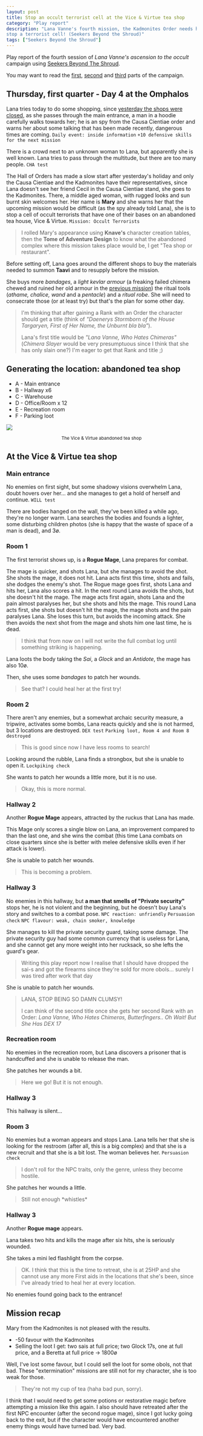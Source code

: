 ```yaml
---
layout: post
title: Stop an occult terrorist cell at the Vice & Virtue tea shop
category: "Play report"
description: "Lana Vanne's fourth mission, the Kadmonites Order needs help to
stop a terrorist cell! (Seekers Beyond the Shroud)"
tags: ["Seekers Beyond the Shroud"]
---
```


Play report of the fourth session of *Lana Vanne's ascension to the occult*
campaign using [Seekers Beyond The
Shroud](https://blackoathgames.com/seekers-beyond-the-shroud).

You may want to read the 
[first]({{site.baseurl}}/2020/02/25/play-report-burning-spices/),
[second]({{site.baseurl}}/2020/02/27/play-report-the-egyptian-amulet/) and
[third]({{site.baseurl}}/2020/03/11/play-report-the-poison-research-lab/) parts
of the campaign. 

## Thursday, first quarter - Day 4 at the Omphalos

Lana tries today to do some shopping, since [yesterday the shops were
closed]({{site.baseurl}}/2020/03/11/play-report-the-poison-research-lab/), as
she passes through the main entrance, a man in a hoodie carefully walks towards
her; he is an spy from the Causa Cientiae order and warns her about some
talking that has been made recently, dangerous times are coming. ``Daily event:
inside information`` ``+10 defensive skills for the next mission``

There is a crowd next to an unknown woman to Lana, but apparently she is well
known. Lana tries to pass through the multitude, but there are too many
people. ``CHA test``

The Hall of Orders has made a slow start after yesterday's holiday and only the
Causa Cientiae and the Kadmonites have their representatives, since Lana
doesn't see her friend Cecil in the Causa Cientiae stand, she goes to the
Kadmonites. There, a middle aged woman, with rugged looks and sun burnt skin
welcomes her. Her name is **Mary** and she warns her that the upcoming mission
would be difficult (as the spy already told Lana), she is to stop a cell of
occult terrorists that have one of their bases on an abandoned tea house, Vice
& Virtue. ``Mission: Occult Terrorists``

> I rolled Mary's appearance using **Knave's** character creation tables, then
> the  **Tome of Adventure Design** to know what the abandoned complex where
> this mission takes place would be, I get "Tea shop or restaurant".

Before setting off, Lana goes around the different shops to buy the materials
needed to summon **Taavi** and to resupply before the mission.

She buys more *bandages*, a *light kevlar armour* (a freaking failed chimera
chewed and ruined her old armour in the [previous
mission]({{site.baseurl}}/2020/03/11/play-report-the-poison-research-lab/)) the
ritual tools (*athame, chalice, wand* and a *pentacle*) and a *ritual
robe*. She will need to consecrate those (or at least try) but that's the plan
for some other day.

> I'm thinking that after gaining a Rank with an Order the character should get
> a title (think of *"Daenerys Stormborn of the House Targaryen, First of Her
> Name, the Unburnt bla bla"*).
>
> Lana's first title would be *"Lana Vanne, Who Hates Chimeras"* (*Chimera
> Slayer* would be very presumptuous since I think that  she has only slain
> one?) I'm eager to get that Rank and title ;)

## Generating the location: abandoned tea shop

 * A - Main entrance
 * B - Hallway x6
 * C - Warehouse
 * D - Office/Room x 12
 * E - Recreation room
 * F - Parking loot
 
 ![](https://raw.githubusercontent.com/eeriespace/public-images/master/20200324-play-report-vice-and-virtue-tea-shop/map-vice-and-virtue-tea-shop.jpg)
<p align="center"><small>The Vice & Virtue abandoned tea shop</small></p>


## At the Vice & Virtue tea shop

### Main entrance

No enemies on first sight, but some shadowy visions overwhelm Lana, doubt
hovers over her... and she manages to get a hold of herself and
continue. ``WILL test``

There are bodies hanged on the wall, they've been killed a while ago, they're
no longer warm. Lana searches the bodies and founds a lighter, some disturbing
children photos (she is happy that the waste of space of a man is dead), and
3ø.

### Room 1

The first terrorist shows up, is a **Rogue Mage**, Lana prepares for combat.

The mage is quicker, and shots Lana, but she manages to avoid the shot. She
shots the mage, it does not hit. Lana acts first this time, shots and fails,
she dodges the enemy's shot. The Rogue mage goes first, shots Lana and hits
her, Lana also scores a hit. In the next round Lana avoids the shots, but she
doesn't hit the mage. The mage acts first again, shots Lana and the pain almost
paralyses her, but she shots and hits the mage. This round Lana acts first, she
shots but doesn't hit the mage, the mage shots and the pain paralyses Lana. She
loses this turn, but avoids the incoming attack. She then avoids the next shot
from the mage and shots him one last time, he is dead.

> I think that from now on I will not write the full combat log until something
> striking is happening.

Lana loots the body taking the *Sai*, a *Glock* and an *Antidote*, the mage has
also 10ø.

Then, she uses some *bandages* to patch her wounds.
> See that? I could heal her at the first try!

### Room 2

There aren't any enemies, but a somewhat archaic security measure, a tripwire,
activates some bombs, Lana reacts quickly and she is not harmed, but 3
locations are destroyed. ``DEX test`` ``Parking loot, Room 4 and Room 8
destroyed``

> This is good since now I have less rooms to search!

Looking around the rubble, Lana finds a strongbox, but she is unable to open
it. ``Lockpiking check``

She wants to patch her wounds a little more, but it is no use.
> Okay, this is more normal.

### Hallway 2

Another **Rogue Mage** appears, attracted by the ruckus that Lana has made.

This Mage only scores a single blow on Lana, an improvement compared to than
the last one, and she wins the combat (this time Lana combats on close quarters
since she is better with melee defensive skills even if her attack is lower).

She is unable to patch her wounds.

> This is becoming a problem.

### Hallway 3

No enemies in this hallway, but **a man that smells of "Private security"**
stops her, he is not violent and the beginning, but he doesn't buy Lana's story
and switches to a combat pose. ``NPC reaction: unfriendly`` ``Persuasion  check``
``NPC flavour: weak, chain smoker, knowledge``

She manages to kill the private security guard, taking some damage. The private
security guy had some common currency that is useless for Lana, and she cannot
get any more weight into her rucksack, so she lefts the guard's gear.

> Writing this play report now I realise that I should have dropped the sai-s
> and got the firearms since they're sold for more obols... surely I was tired
> after work that day 

She is unable to patch her wounds.
> LANA, STOP BEING SO DAMN CLUMSY!
>
> I can think of the second title once she gets her second Rank with an Order:
*Lana Vanne, Who Hates Chimeras, Butterfingers.. Oh Wait! But She Has DEX 17*

### Recreation room

No enemies in the recreation room, but Lana discovers a prisoner that is
handcuffed and she is unable to release the man.

She patches her wounds a bit.
> Here we go! But it is not enough.

### Hallway 3

This hallway is silent...

### Room 3

No enemies but a woman appears and stops Lana. Lana tells her that she is
looking for the restroom (after all, this is a big complex) and that she is a
new recruit and that she is a bit lost. The woman believes her. ``Persuasion
check``

> I don't roll for the NPC traits, only the genre, unless they become hostile.

She patches her wounds a little.

> Still not enough \*whistles\*

### Hallway 3

Another **Rogue mage** appears. 

Lana takes two hits and kills the mage after six hits, she is seriously
wounded.

She takes a mini led flashlight from the corpse.

> OK. I think that this is the time to retreat, she is at 25HP and she cannot
> use any more First aids in the locations that she's been, since I've already
> tried to heal her at every location.

No enemies found going back to the entrance!

## Mission recap

Mary from the Kadmonites is not pleased with the results.

* -50 favour with the Kadmonites
* Selling the loot I get: two sais at full price; two Glock 17s, one at full
  price, and a Beretta at full price -> 1800ø
  
Well, I've lost some favour, but I could sell the loot for some obols, not that
bad. These "extermination" missions are still not for my character, she is too
weak for those.
> They're not my cup of tea (haha bad pun, sorry).

I think that I would need to get some potions or restorative
magic before attempting a mission like this again. I also should have retreated
after the first NPC encounter (after the second rogue mage), since I got lucky
going back to the exit, but if the character would have encountered another
enemy things would have turned bad. Very bad.
